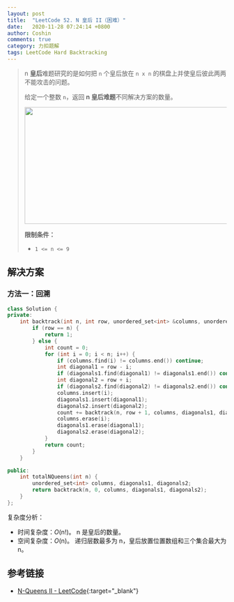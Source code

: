 ```yaml
---
layout: post
title:  "LeetCode 52. N 皇后 II（困难）"
date:   2020-11-28 07:24:14 +0800
author: Coshin
comments: true
category: 力扣题解
tags: LeetCode Hard Backtracking
---
```

> n **皇后**难题研究的是如何把 `n` 个皇后放在 `n x n` 的棋盘上并使皇后彼此两两不能攻击的问题。
> 
> 给定一个整数 `n`，返回 **n 皇后难题**不同解决方案的数量。
> 
> <img alt="" src="https://assets.leetcode.com/uploads/2020/11/13/queens.jpg" style="width: 600px; height: 268px;">
> 
> **限制条件：**
> 
> * `1 <= n <= 9`

## 解决方案

### 方法一：回溯

```cpp
class Solution {
private:
    int backtrack(int n, int row, unordered_set<int> &columns, unordered_set<int> &diagonals1, unordered_set<int> &diagonals2) {
        if (row == n) {
            return 1;
        } else {
            int count = 0;
            for (int i = 0; i < n; i++) {
                if (columns.find(i) != columns.end()) continue;
                int diagonal1 = row - i;
                if (diagonals1.find(diagonal1) != diagonals1.end()) continue;
                int diagonal2 = row + i;
                if (diagonals2.find(diagonal2) != diagonals2.end()) continue;
                columns.insert(i);
                diagonals1.insert(diagonal1);
                diagonals2.insert(diagonal2);
                count += backtrack(n, row + 1, columns, diagonals1, diagonals2);
                columns.erase(i);
                diagonals1.erase(diagonal1);
                diagonals2.erase(diagonal2);
            }
            return count;
        }
    }

public:
    int totalNQueens(int n) {
        unordered_set<int> columns, diagonals1, diagonals2;
        return backtrack(n, 0, columns, diagonals1, diagonals2);
    }
};
```

复杂度分析：
* 时间复杂度：*O*(n!)。
  n 是皇后的数量。
* 空间复杂度：*O*(n)。
  递归层数最多为 n，皇后放置位置数组和三个集合最大为 n。

## 参考链接

* [N-Queens II - LeetCode](https://leetcode.com/problems/n-queens-ii/){:target="_blank"}
